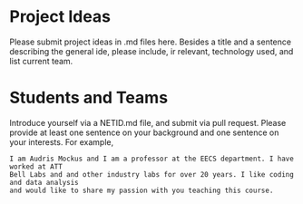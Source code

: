 # Project Ideas

Please submit project ideas in .md files here. Besides a title and a sentence describing the general ide, please include, ir relevant, technology used, and list current team. 


# Students and Teams

Introduce yourself via a NETID.md file, and submit via pull request. Please provide at least 
one sentence on your background and one sentence on your interests. For example,

```
I am Audris Mockus and I am a professor at the EECS department. I have worked at ATT 
Bell Labs and and other industry labs for over 20 years. I like coding and data analysis 
and would like to share my passion with you teaching this course.
```
